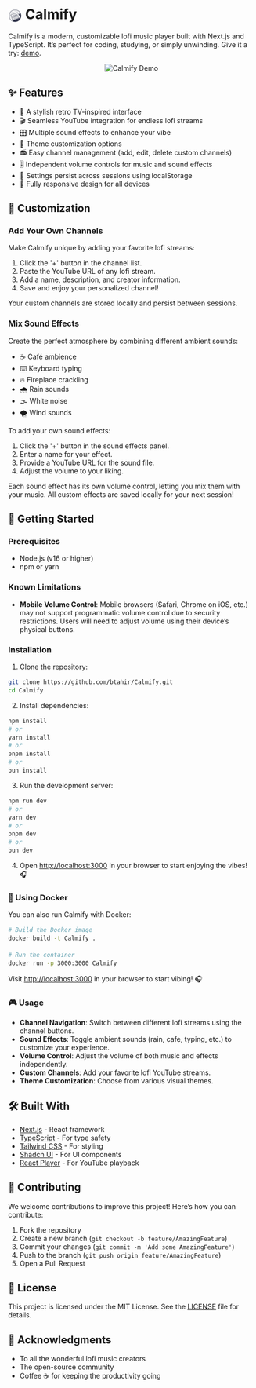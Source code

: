 # <img src="public/icon.svg" alt="Calmify Icon" width="28" height="28" style="vertical-align: middle;"> Calmify

Calmify is a modern, customizable lofi music player built with Next.js and TypeScript. It’s perfect for coding, studying, or simply unwinding. Give it a try: [demo](https://Calmify.vercel.app/).

<p align="center">
  <img src="demo.gif" alt="Calmify Demo" width="800px" />
</p>

## ✨ Features

- 🎨 A stylish retro TV-inspired interface
- 🎬 Seamless YouTube integration for endless lofi streams
- 🎛️ Multiple sound effects to enhance your vibe
- 🌈 Theme customization options
- 📻 Easy channel management (add, edit, delete custom channels)
- 🎚️ Independent volume controls for music and sound effects
- 💾 Settings persist across sessions using localStorage
- 📱 Fully responsive design for all devices

## 🎵 Customization

### Add Your Own Channels

Make Calmify unique by adding your favorite lofi streams:

1. Click the '+' button in the channel list.
2. Paste the YouTube URL of any lofi stream.
3. Add a name, description, and creator information.
4. Save and enjoy your personalized channel!

Your custom channels are stored locally and persist between sessions.

### Mix Sound Effects

Create the perfect atmosphere by combining different ambient sounds:

- ☕ Café ambience
- ⌨️ Keyboard typing
- 🔥 Fireplace crackling
- 🌧️ Rain sounds
- 🌫️ White noise
- 🌪️ Wind sounds

To add your own sound effects:

1. Click the '+' button in the sound effects panel.
2. Enter a name for your effect.
3. Provide a YouTube URL for the sound file.
4. Adjust the volume to your liking.

Each sound effect has its own volume control, letting you mix them with your music. All custom effects are saved locally for your next session!

## 🚀 Getting Started

### Prerequisites

- Node.js (v16 or higher)
- npm or yarn

### Known Limitations

- **Mobile Volume Control**: Mobile browsers (Safari, Chrome on iOS, etc.) may not support programmatic volume control due to security restrictions. Users will need to adjust volume using their device’s physical buttons.

### Installation

1. Clone the repository:

```bash
git clone https://github.com/btahir/Calmify.git
cd Calmify
```

2. Install dependencies:

```bash
npm install
# or
yarn install
# or
pnpm install
# or
bun install
```

3. Run the development server:

```bash
npm run dev
# or
yarn dev
# or
pnpm dev
# or
bun dev
```

4. Open [http://localhost:3000](http://localhost:3000) in your browser to start enjoying the vibes! 🎧

### 🐳 Using Docker

You can also run Calmify with Docker:

```bash
# Build the Docker image
docker build -t Calmify .

# Run the container
docker run -p 3000:3000 Calmify
```

Visit [http://localhost:3000](http://localhost:3000) in your browser to start vibing! 🎧

### 🎮 Usage

- **Channel Navigation**: Switch between different lofi streams using the channel buttons.
- **Sound Effects**: Toggle ambient sounds (rain, cafe, typing, etc.) to customize your experience.
- **Volume Control**: Adjust the volume of both music and effects independently.
- **Custom Channels**: Add your favorite lofi YouTube streams.
- **Theme Customization**: Choose from various visual themes.

## 🛠️ Built With

- [Next.js](https://nextjs.org/) - React framework
- [TypeScript](https://www.typescriptlang.org/) - For type safety
- [Tailwind CSS](https://tailwindcss.com/) - For styling
- [Shadcn UI](https://ui.shadcn.com/) - For UI components
- [React Player](https://github.com/cookpete/react-player) - For YouTube playback

## 🤝 Contributing

We welcome contributions to improve this project! Here’s how you can contribute:

1. Fork the repository
2. Create a new branch (`git checkout -b feature/AmazingFeature`)
3. Commit your changes (`git commit -m 'Add some AmazingFeature'`)
4. Push to the branch (`git push origin feature/AmazingFeature`)
5. Open a Pull Request

## 📝 License

This project is licensed under the MIT License. See the [LICENSE](LICENSE) file for details.

## 🙏 Acknowledgments

- To all the wonderful lofi music creators
- The open-source community
- Coffee ☕ for keeping the productivity going